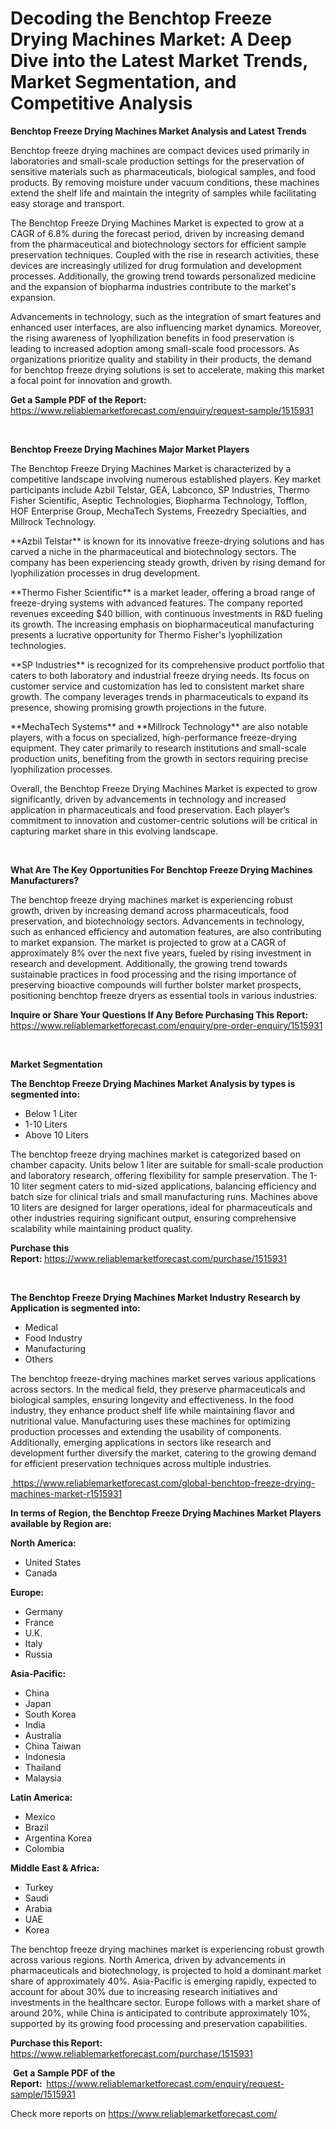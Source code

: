 <p><h1>Decoding the Benchtop Freeze Drying Machines Market: A Deep Dive into the Latest Market Trends, Market Segmentation, and Competitive Analysis</h1></p><p><strong>Benchtop Freeze Drying Machines Market Analysis and Latest Trends</strong></p>
<p><p>Benchtop freeze drying machines are compact devices used primarily in laboratories and small-scale production settings for the preservation of sensitive materials such as pharmaceuticals, biological samples, and food products. By removing moisture under vacuum conditions, these machines extend the shelf life and maintain the integrity of samples while facilitating easy storage and transport.</p><p>The Benchtop Freeze Drying Machines Market is expected to grow at a CAGR of 6.8% during the forecast period, driven by increasing demand from the pharmaceutical and biotechnology sectors for efficient sample preservation techniques. Coupled with the rise in research activities, these devices are increasingly utilized for drug formulation and development processes. Additionally, the growing trend towards personalized medicine and the expansion of biopharma industries contribute to the market's expansion.</p><p>Advancements in technology, such as the integration of smart features and enhanced user interfaces, are also influencing market dynamics. Moreover, the rising awareness of lyophilization benefits in food preservation is leading to increased adoption among small-scale food processors. As organizations prioritize quality and stability in their products, the demand for benchtop freeze drying solutions is set to accelerate, making this market a focal point for innovation and growth.</p></p>
<p><strong>Get a Sample PDF of the Report:&nbsp;</strong> <a href="https://www.reliablemarketforecast.com/enquiry/request-sample/1515931?utm_campaign=1842&utm_medium=2&utm_source=Github&utm_content=ia&utm_term=18012025&utm_id=benchtop-freeze-drying-machines">https://www.reliablemarketforecast.com/enquiry/request-sample/1515931</a></p>
<p>&nbsp;</p>
<p><strong>Benchtop Freeze Drying Machines Major Market Players</strong></p>
<p><p>The Benchtop Freeze Drying Machines Market is characterized by a competitive landscape involving numerous established players. Key market participants include Azbil Telstar, GEA, Labconco, SP Industries, Thermo Fisher Scientific, Aseptic Technologies, Biopharma Technology, Tofflon, HOF Enterprise Group, MechaTech Systems, Freezedry Specialties, and Millrock Technology.</p><p>**Azbil Telstar** is known for its innovative freeze-drying solutions and has carved a niche in the pharmaceutical and biotechnology sectors. The company has been experiencing steady growth, driven by rising demand for lyophilization processes in drug development.</p><p>**Thermo Fisher Scientific** is a market leader, offering a broad range of freeze-drying systems with advanced features. The company reported revenues exceeding $40 billion, with continuous investments in R&D fueling its growth. The increasing emphasis on biopharmaceutical manufacturing presents a lucrative opportunity for Thermo Fisher's lyophilization technologies.</p><p>**SP Industries** is recognized for its comprehensive product portfolio that caters to both laboratory and industrial freeze drying needs. Its focus on customer service and customization has led to consistent market share growth. The company leverages trends in pharmaceuticals to expand its presence, showing promising growth projections in the future.</p><p>**MechaTech Systems** and **Millrock Technology** are also notable players, with a focus on specialized, high-performance freeze-drying equipment. They cater primarily to research institutions and small-scale production units, benefiting from the growth in sectors requiring precise lyophilization processes.</p><p>Overall, the Benchtop Freeze Drying Machines Market is expected to grow significantly, driven by advancements in technology and increased application in pharmaceuticals and food preservation. Each player’s commitment to innovation and customer-centric solutions will be critical in capturing market share in this evolving landscape.</p></p>
<p>&nbsp;</p>
<p><strong>What Are The Key Opportunities For Benchtop Freeze Drying Machines Manufacturers?</strong></p>
<p><p>The benchtop freeze drying machines market is experiencing robust growth, driven by increasing demand across pharmaceuticals, food preservation, and biotechnology sectors. Advancements in technology, such as enhanced efficiency and automation features, are also contributing to market expansion. The market is projected to grow at a CAGR of approximately 8% over the next five years, fueled by rising investment in research and development. Additionally, the growing trend towards sustainable practices in food processing and the rising importance of preserving bioactive compounds will further bolster market prospects, positioning benchtop freeze dryers as essential tools in various industries.</p></p>
<p><strong>Inquire or Share Your Questions If Any Before Purchasing This Report:</strong> <a href="https://www.reliablemarketforecast.com/enquiry/pre-order-enquiry/1515931?utm_campaign=1842&utm_medium=2&utm_source=Github&utm_content=ia&utm_term=18012025&utm_id=benchtop-freeze-drying-machines">https://www.reliablemarketforecast.com/enquiry/pre-order-enquiry/1515931</a></p>
<p>&nbsp;</p>
<p><strong>Market Segmentation</strong></p>
<p><strong>The Benchtop Freeze Drying Machines Market Analysis by types is segmented into:</strong></p>
<p><ul><li>Below 1 Liter</li><li>1-10 Liters</li><li>Above 10 Liters</li></ul></p>
<p><p>The benchtop freeze drying machines market is categorized based on chamber capacity. Units below 1 liter are suitable for small-scale production and laboratory research, offering flexibility for sample preservation. The 1-10 liter segment caters to mid-sized applications, balancing efficiency and batch size for clinical trials and small manufacturing runs. Machines above 10 liters are designed for larger operations, ideal for pharmaceuticals and other industries requiring significant output, ensuring comprehensive scalability while maintaining product quality.</p></p>
<p><strong>Purchase this Report:&nbsp;</strong><a href="https://www.reliablemarketforecast.com/purchase/1515931?utm_campaign=1842&utm_medium=2&utm_source=Github&utm_content=ia&utm_term=18012025&utm_id=benchtop-freeze-drying-machines">https://www.reliablemarketforecast.com/purchase/1515931</a></p>
<p>&nbsp;</p>
<p><strong>The Benchtop Freeze Drying Machines Market Industry Research by Application is segmented into:</strong></p>
<p><ul><li>Medical</li><li>Food Industry</li><li>Manufacturing</li><li>Others</li></ul></p>
<p><p>The benchtop freeze-drying machines market serves various applications across sectors. In the medical field, they preserve pharmaceuticals and biological samples, ensuring longevity and effectiveness. In the food industry, they enhance product shelf life while maintaining flavor and nutritional value. Manufacturing uses these machines for optimizing production processes and extending the usability of components. Additionally, emerging applications in sectors like research and development further diversify the market, catering to the growing demand for efficient preservation techniques across multiple industries.</p></p>
<p><a href="https://www.reliablemarketforecast.com/global-benchtop-freeze-drying-machines-market-r1515931?utm_campaign=1842&utm_medium=2&utm_source=Github&utm_content=ia&utm_term=18012025&utm_id=benchtop-freeze-drying-machines">&nbsp;https://www.reliablemarketforecast.com/global-benchtop-freeze-drying-machines-market-r1515931</a></p>
<p><strong>In terms of Region, the Benchtop Freeze Drying Machines Market Players available by Region are:</strong></p>
<p>
    <p> <strong> North America: </strong>
        <ul>
            <li>United States</li>
            <li>Canada</li>
        </ul>
        </p> 
    <p> <strong> Europe: </strong>
        <ul>
            <li>Germany</li>
            <li>France</li>
            <li>U.K.</li>
            <li>Italy</li>
            <li>Russia</li>
        </ul>
        </p> 
    <p> <strong> Asia-Pacific: </strong>
        <ul>
            <li>China</li>
            <li>Japan</li>
            <li>South Korea</li>
            <li>India</li>
            <li>Australia</li>
            <li>China Taiwan</li>
            <li>Indonesia</li>
            <li>Thailand</li>
            <li>Malaysia</li>
        </ul>
        </p> 
    <p> <strong> Latin America: </strong>
        <ul>
            <li>Mexico</li>
            <li>Brazil</li>
            <li>Argentina Korea</li>
            <li>Colombia</li>
        </ul>
        </p> 
    <p> <strong> Middle East & Africa: </strong>
        <ul>
            <li>Turkey</li>
            <li>Saudi</li>
            <li>Arabia</li>
            <li>UAE</li>
            <li>Korea</li>
        </ul>
    </p>
    </p>
<p><p>The benchtop freeze drying machines market is experiencing robust growth across various regions. North America, driven by advancements in pharmaceuticals and biotechnology, is projected to hold a dominant market share of approximately 40%. Asia-Pacific is emerging rapidly, expected to account for about 30% due to increasing research initiatives and investments in the healthcare sector. Europe follows with a market share of around 20%, while China is anticipated to contribute approximately 10%, supported by its growing food processing and preservation capabilities.</p></p>
<p><strong>Purchase this Report: </strong><a href="https://www.reliablemarketforecast.com/purchase/1515931?utm_campaign=1842&utm_medium=2&utm_source=Github&utm_content=ia&utm_term=18012025&utm_id=benchtop-freeze-drying-machines">https://www.reliablemarketforecast.com/purchase/1515931</a></p>
<p>&nbsp;<strong>Get a Sample PDF of the Report:&nbsp;&nbsp;</strong><a href="https://www.reliablemarketforecast.com/enquiry/request-sample/1515931?utm_campaign=1842&utm_medium=2&utm_source=Github&utm_content=ia&utm_term=18012025&utm_id=benchtop-freeze-drying-machines">https://www.reliablemarketforecast.com/enquiry/request-sample/1515931</a></p>
<p><strong></strong></p>
<p>Check more reports on <a href="https://www.reliablemarketforecast.com/?utm_campaign=1842&utm_medium=2&utm_source=Github&utm_content=ia&utm_term=18012025&utm_id=benchtop-freeze-drying-machines">https://www.reliablemarketforecast.com/</a></p>